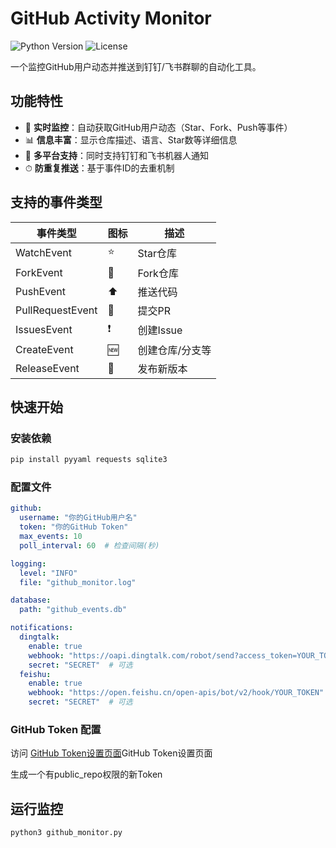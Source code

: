 # GitHub Activity Monitor

![Python Version](https://img.shields.io/badge/python-3.7%2B-blue)
![License](https://img.shields.io/badge/license-MIT-green)

一个监控GitHub用户动态并推送到钉钉/飞书群聊的自动化工具。

## 功能特性

- 🔔 **实时监控**：自动获取GitHub用户动态（Star、Fork、Push等事件）
- 📊 **信息丰富**：显示仓库描述、语言、Star数等详细信息
- 📱 **多平台支持**：同时支持钉钉和飞书机器人通知
- ⏱ **防重复推送**：基于事件ID的去重机制

## 支持的事件类型

| 事件类型 | 图标 | 描述 |
|---------|------|------|
| WatchEvent | ⭐ | Star仓库 |
| ForkEvent | 🍴 | Fork仓库 |
| PushEvent | ⬆️ | 推送代码 |
| PullRequestEvent | 🔀 | 提交PR |
| IssuesEvent | ❗ | 创建Issue |
| CreateEvent | 🆕 | 创建仓库/分支等 |
| ReleaseEvent | 🚀 | 发布新版本 |

## 快速开始

### 安装依赖

```bash
pip install pyyaml requests sqlite3
```

### 配置文件
```yaml
github:
  username: "你的GitHub用户名"
  token: "你的GitHub Token"
  max_events: 10
  poll_interval: 60  # 检查间隔(秒)

logging:
  level: "INFO"
  file: "github_monitor.log"

database:
  path: "github_events.db"

notifications:
  dingtalk:
    enable: true
    webhook: "https://oapi.dingtalk.com/robot/send?access_token=YOUR_TOKEN"
    secret: "SECRET"  # 可选
  feishu:
    enable: true
    webhook: "https://open.feishu.cn/open-apis/bot/v2/hook/YOUR_TOKEN"
    secret: "SECRET"  # 可选
```

### GitHub Token 配置

访问 [GitHub Token设置页面](https://github.com/settings/tokens)GitHub Token设置页面

生成一个有public_repo权限的新Token


## 运行监控
```python
python3 github_monitor.py
```

